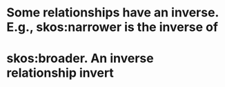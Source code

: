 # Some relationships have an inverse. E.g., skos:narrower is the inverse of
# skos:broader. An inverse relationship invert
